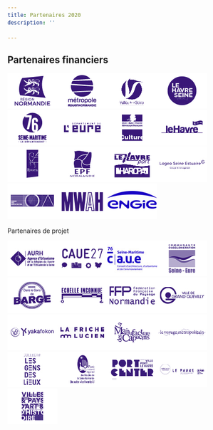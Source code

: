 ```yaml
---
title: Partenaires 2020
description: ''

---
```

## Partenaires financiers

![](/files/logos.jpg)![](/files/logos2.jpg)![](/files/logos3.jpg)![](/files/logos4.jpg)![](/files/logos5.jpg)![](/files/logos6.jpg)![](/files/logos7.jpg)![](/files/logos8.jpg)![](/files/logos9.jpg)![](/files/logos10.jpg)![](/files/logos11.jpg)![](/files/logos12.jpg)![](/files/logos13.jpg)![](/files/logos14.jpg)![](/files/logo-engie-partenaire-financier.jpg)

Partenaires de projet

![](/files/logos15.jpg)![](/files/logos16.jpg)![](/files/caue-76-ok.jpg)![](/files/logos18.jpg)![](/files/logos19.jpg)![](/files/logos20.jpg)![](/files/logos21.jpg)![](/files/logos22.jpg)![](/files/logos23.jpg)![](/files/logos24.jpg)![](/files/logos25.jpg)![](/files/logos26.jpg)![](/files/logos27.jpg)![](/files/logos28.jpg)![](/files/logos29.jpg)![](/files/logos30.jpg)![](/files/logos31.jpg)